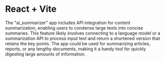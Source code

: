 # React + Vite

The "ai_summarizer" app includes API integration for content summarization, enabling users to condense large texts into concise summaries. This feature likely involves connecting to a language model or a summarization API to process input text and return a shortened version that retains the key points. The app could be used for summarizing articles, reports, or any lengthy documents, making it a handy tool for quickly digesting large amounts of information.
